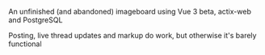 An unfinished (and abandoned) imageboard using Vue 3 beta, actix-web and PostgreSQL

Posting, live thread updates and markup do work, but otherwise it's barely functional
